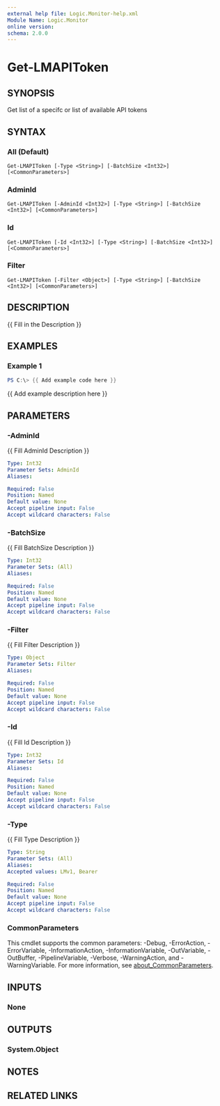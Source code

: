 ```yaml
---
external help file: Logic.Monitor-help.xml
Module Name: Logic.Monitor
online version:
schema: 2.0.0
---
```


# Get-LMAPIToken

## SYNOPSIS
Get list of a specifc or list of available API tokens

## SYNTAX

### All (Default)
```
Get-LMAPIToken [-Type <String>] [-BatchSize <Int32>] [<CommonParameters>]
```

### AdminId
```
Get-LMAPIToken [-AdminId <Int32>] [-Type <String>] [-BatchSize <Int32>] [<CommonParameters>]
```

### Id
```
Get-LMAPIToken [-Id <Int32>] [-Type <String>] [-BatchSize <Int32>] [<CommonParameters>]
```

### Filter
```
Get-LMAPIToken [-Filter <Object>] [-Type <String>] [-BatchSize <Int32>] [<CommonParameters>]
```

## DESCRIPTION
{{ Fill in the Description }}

## EXAMPLES

### Example 1
```powershell
PS C:\> {{ Add example code here }}
```

{{ Add example description here }}

## PARAMETERS

### -AdminId
{{ Fill AdminId Description }}

```yaml
Type: Int32
Parameter Sets: AdminId
Aliases:

Required: False
Position: Named
Default value: None
Accept pipeline input: False
Accept wildcard characters: False
```

### -BatchSize
{{ Fill BatchSize Description }}

```yaml
Type: Int32
Parameter Sets: (All)
Aliases:

Required: False
Position: Named
Default value: None
Accept pipeline input: False
Accept wildcard characters: False
```

### -Filter
{{ Fill Filter Description }}

```yaml
Type: Object
Parameter Sets: Filter
Aliases:

Required: False
Position: Named
Default value: None
Accept pipeline input: False
Accept wildcard characters: False
```

### -Id
{{ Fill Id Description }}

```yaml
Type: Int32
Parameter Sets: Id
Aliases:

Required: False
Position: Named
Default value: None
Accept pipeline input: False
Accept wildcard characters: False
```

### -Type
{{ Fill Type Description }}

```yaml
Type: String
Parameter Sets: (All)
Aliases:
Accepted values: LMv1, Bearer

Required: False
Position: Named
Default value: None
Accept pipeline input: False
Accept wildcard characters: False
```

### CommonParameters
This cmdlet supports the common parameters: -Debug, -ErrorAction, -ErrorVariable, -InformationAction, -InformationVariable, -OutVariable, -OutBuffer, -PipelineVariable, -Verbose, -WarningAction, and -WarningVariable. For more information, see [about_CommonParameters](http://go.microsoft.com/fwlink/?LinkID=113216).

## INPUTS

### None
## OUTPUTS

### System.Object
## NOTES

## RELATED LINKS
